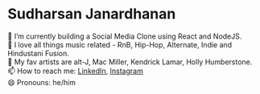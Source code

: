 
# Sudharsan Janardhanan


🔭 I’m currently building a Social Media Clone using React and NodeJS.
<br />
💬 I love all things music related - RnB, Hip-Hop, Alternate, Indie and Hindustani Fusion.
<br />
🌱 My fav artists are alt-J, Mac Miller, Kendrick Lamar, Holly Humberstone.
<br />
📫 How to reach me: [LinkedIn](https://www.linkedin.com/in/sudharsan-jana-941529143/), [Instagram](https://www.instagram.com/sudz286/)
<br />
😄 Pronouns: he/him
<br />


